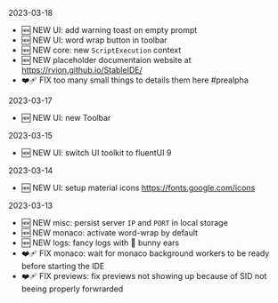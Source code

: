 2023-03-18

-   🆕 NEW UI: add warning toast on empty prompt
-   🆕 NEW UI: word wrap button in toolbar
-   🆕 NEW core: new `ScriptExecution` context
-   🆕 NEW placeholder documentaion website at https://rvion.github.io/StableIDE/
-   ❤️‍🩹 FIX too many small things to details them here #prealpha

2023-03-17

-   🆕 NEW UI: new Toolbar

2023-03-15

-   🆕 NEW UI: switch UI toolkit to fluentUI 9

2023-03-14

-   🆕 NEW UI: setup material icons https://fonts.google.com/icons

2023-03-13

-   🆕 NEW misc: persist server `IP` and `PORT` in local storage
-   🆕 NEW monaco: activate word-wrap by default
-   🆕 NEW logs: fancy logs with 🐰 bunny ears
-   ❤️‍🩹 FIX monaco: wait for monaco background workers to be ready before starting the IDE
-   ❤️‍🩹 FIX previews: fix previews not showing up because of SID not beeing properly forwrarded
